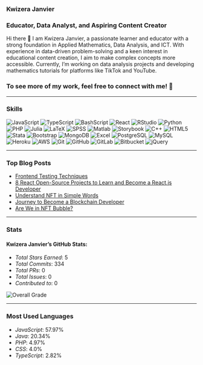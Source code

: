 ### Kwizera Janvier
### Educator, Data Analyst, and Aspiring Content Creator

Hi there 👋
I am Kwizera Janvier, a passionate learner and educator with a strong foundation in Applied Mathematics, Data Analysis, and ICT. With experience in data-driven problem-solving and a keen interest in educational content creation, I aim to make complex concepts more accessible. Currently, I’m working on data analysis projects and developing mathematics tutorials for platforms like TikTok and YouTube.

### To see more of my work, feel free to connect with me! 🚀

---

### Skills
![JavaScript](https://img.shields.io/badge/-JavaScript-yellow?style=flat-square&logo=javascript&logoColor=white)
![TypeScript](https://img.shields.io/badge/-TypeScript-blue?style=flat-square&logo=typescript&logoColor=white)
![BashScript](https://img.shields.io/badge/-BashScript-blue?style=flat-square&logo=Bashscript&logoColor=white)
![React](https://img.shields.io/badge/-React-blue?style=flat-square&logo=react&logoColor=white)
![RStudio](https://img.shields.io/badge/-RStudio-green?style=flat-square&logo=RStudio&logoColor=white)
![Python](https://img.shields.io/badge/-Python-blue?style=flat-square&logo=python&logoColor=white)
![PHP](https://img.shields.io/badge/-PHP-purple?style=flat-square&logo=php&logoColor=white)
![Julia](https://img.shields.io/badge/-Julia-purple?style=flat-square&logo=Julia&logoColor=white)
![LaTeX](https://img.shields.io/badge/-React%20LaTeX-red?style=flat-square&logo=LaTeX&logoColor=white)
![SPSS](https://img.shields.io/badge/-SPSS-blue?style=flat-square&logo=SPSS&logoColor=white)
![Matlab](https://img.shields.io/badge/-Matlab-green?style=flat-square)
![Storybook](https://img.shields.io/badge/-Storybook-pink?style=flat-square&logo=storybook&logoColor=white)
![C++](https://img.shields.io/badge/-C++-blue?style=flat-square&logo=cplusplus&logoColor=white)
![HTML5](https://img.shields.io/badge/-HTML5-orange?style=flat-square&logo=html5&logoColor=white)
![Stata](https://img.shields.io/badge/-Stata-blue?style=flat-square&logo=Stata&logoColor=white)
![Bootstrap](https://img.shields.io/badge/-Bootstrap-purple?style=flat-square&logo=bootstrap&logoColor=white)
![MongoDB](https://img.shields.io/badge/-MongoDB-green?style=flat-square&logo=mongodb&logoColor=white)
![Excel](https://img.shields.io/badge/-Excel-red?style=flat-square&logo=Excel&logoColor=white)
![PostgreSQL](https://img.shields.io/badge/-PostgreSQL-blue?style=flat-square&logo=postgresql&logoColor=white)
![MySQL](https://img.shields.io/badge/-MySQL-orange?style=flat-square&logo=mysql&logoColor=white)
![Heroku](https://img.shields.io/badge/-Heroku-purple?style=flat-square&logo=heroku&logoColor=white)
![AWS](https://img.shields.io/badge/-AWS-orange?style=flat-square&logo=amazonaws&logoColor=white)
![Git](https://img.shields.io/badge/-Git-orange?style=flat-square&logo=git&logoColor=white)
![GitHub](https://img.shields.io/badge/-GitHub-black?style=flat-square&logo=github&logoColor=white)
![GitLab](https://img.shields.io/badge/-GitLab-orange?style=flat-square&logo=gitlab&logoColor=white)
![Bitbucket](https://img.shields.io/badge/-Bitbucket-blue?style=flat-square&logo=bitbucket&logoColor=white)
![jQuery](https://img.shields.io/badge/-jQuery-blue?style=flat-square&logo=jquery&logoColor=white)

---

### Top Blog Posts
- [Frontend Testing Techniques](#)
- [8 React Open-Source Projects to Learn and Become a React.js Developer](#)
- [Understand NFT in Simple Words](#)
- [Journey to Become a Blockchain Developer](#)
- [Are We in NFT Bubble?](#)

---

### Stats
#### Kwizera Janvier’s GitHub Stats:
- *Total Stars Earned*: 5  
- *Total Commits*: 334  
- *Total PRs*: 0  
- *Total Issues*: 0  
- *Contributed to*: 0  

![Overall Grade](https://img.shields.io/badge/-A%2B-green?style=for-the-badge)

---

### Most Used Languages
- *JavaScript*: 57.97%  
- *Java*: 20.34%  
- *PHP*: 4.97%  
- *CSS*: 4.0%  
- *TypeScript*: 2.82%
